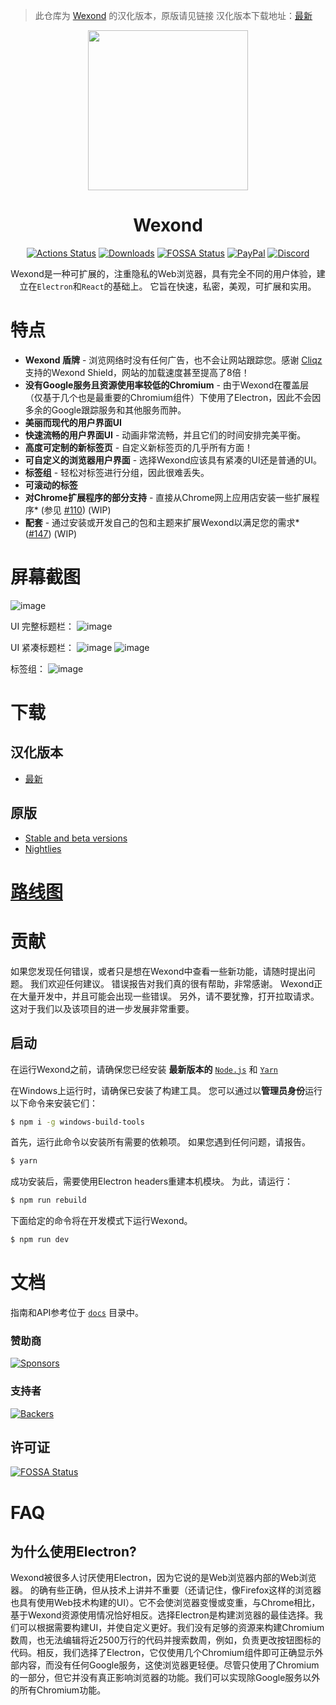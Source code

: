 > 此仓库为 [Wexond](https://github.com/wexond/desktop) 的汉化版本，原版请见链接
> 汉化版本下载地址：[最新](https://github.com/Tim-Paik/desktop/releases)

<p align="center">
  <a href="https://wexond.net"><img src="static/icons/icon.png" width="256"></a>
</p>

<div align="center">
  <h1>Wexond</h1>

[![Actions Status](https://github.com/wexond/desktop/workflows/Build/badge.svg)](https://github.com/wexond/desktop/actions)
[![Downloads](https://img.shields.io/github/downloads/wexond/desktop/total.svg?style=flat-square)](https://github.com/wexond/desktop/releases)
[![FOSSA Status](https://app.fossa.io/api/projects/git%2Bgithub.com%2Fwexond%2Fwexond.svg?type=shield)](https://app.fossa.io/projects/git%2Bgithub.com%2Fwexond%2Fwexond?ref=badge_shield)
[![PayPal](https://img.shields.io/badge/PayPal-Donate-brightgreen?style=flat-square)](https://www.paypal.com/cgi-bin/webscr?cmd=_s-xclick&hosted_button_id=VCPPFUAL4R6M6&source=url)
[![Discord](https://discordapp.com/api/guilds/307605794680209409/widget.png?style=shield)](https://discord.gg/P7Vn4VX)

Wexond是一种可扩展的，注重隐私的Web浏览器，具有完全不同的用户体验，建立在`Electron`和`React`的基础上。 它旨在快速，私密，美观，可扩展和实用。

</div>

# 特点

- **Wexond 盾牌** - 浏览网络时没有任何广告，也不会让网站跟踪您。感谢 [Cliqz](https://github.com/cliqz-oss/adblocker)支持的Wexond Shield，网站的加载速度甚至提高了8倍！
- **没有Google服务且资源使用率较低的Chromium** - 由于Wexond在覆盖层（仅基于几个也是最重要的Chromium组件）下使用了Electron，因此不会因多余的Google跟踪服务和其他服务而肿。
- **美丽而现代的用户界面UI**
- **快速流畅的用户界面UI** - 动画非常流畅，并且它们的时间安排完美平衡。
- **高度可定制的新标签页** - 自定义新标签页的几乎所有方面！
- **可自定义的浏览器用户界面** - 选择Wexond应该具有紧凑的UI还是普通的UI。
- **标签组** - 轻松对标签进行分组，因此很难丢失。
- **可滚动的标签**
- **对Chrome扩展程序的部分支持** - 直接从Chrome网上应用店安装一些扩展程序\* (参见 [#110](https://github.com/wexond/wexond/issues/110)) (WIP)
- **配套** - 通过安装或开发自己的包和主题来扩展Wexond以满足您的需求\* ([#147](https://github.com/wexond/wexond/issues/147)) (WIP)

# 屏幕截图

![image](https://user-images.githubusercontent.com/49786711/90972426-7f57f480-e54b-11ea-9df3-d9bdeeb86e94.png)

UI 完整标题栏：
![image](https://user-images.githubusercontent.com/49786711/90972429-8b43b680-e54b-11ea-8dc3-629c7c556577.png)

UI 紧凑标题栏：
![image](https://user-images.githubusercontent.com/49786711/90972430-8c74e380-e54b-11ea-983b-d3497bbd27d7.png)
![image](https://user-images.githubusercontent.com/49786711/90972480-ef667a80-e54b-11ea-82ec-3be4736e42f5.png)

标签组：
![image](https://user-images.githubusercontent.com/49786711/90972431-8da61080-e54b-11ea-949c-cda1c532648c.png)

# 下载

## 汉化版本
- [最新](https://github.com/Tim-Paik/desktop/releases)

## 原版
- [Stable and beta versions](https://github.com/wexond/desktop/releases)
- [Nightlies](https://github.com/wexond/desktop-nightly/releases)

# [路线图](https://github.com/wexond/wexond/projects)

# 贡献

如果您发现任何错误，或者只是想在Wexond中查看一些新功能，请随时提出问题。 我们欢迎任何建议。 错误报告对我们真的很有帮助，非常感谢。 Wexond正在大量开发中，并且可能会出现一些错误。 另外，请不要犹豫，打开拉取请求。 这对于我们以及该项目的进一步发展非常重要。

## 启动

在运行Wexond之前，请确保您已经安装 **最新版本的** [`Node.js`](https://nodejs.org/en/) 和 [`Yarn`](https://classic.yarnpkg.com/en/docs/install/#windows-stable)

在Windows上运行时，请确保已安装了构建工具。 您可以通过以**管理员身份**运行以下命令来安装它们：

```bash
$ npm i -g windows-build-tools
```

首先，运行此命令以安装所有需要的依赖项。 如果您遇到任何问题，请报告。

```bash
$ yarn
```

成功安装后，需要使用Electron headers重建本机模块。 为此，请运行：

```bash
$ npm run rebuild
```

下面给定的命令将在开发模式下运行Wexond。

```bash
$ npm run dev
```

# 文档

指南和API参考位于 [`docs`](docs) 目录中。

### 赞助商

[![Sponsors](https://opencollective.com/wexond/tiers/sponsor.svg?avatarHeight=48)](https://opencollective.com/wexond)

### 支持者

[![Backers](https://opencollective.com/wexond/tiers/backer.svg?avatarHeight=48)](https://opencollective.com/wexond)

## 许可证

[![FOSSA Status](https://app.fossa.io/api/projects/git%2Bgithub.com%2Fwexond%2Fwexond.svg?type=large)](https://app.fossa.io/projects/git%2Bgithub.com%2Fwexond%2Fwexond?ref=badge_large)

# FAQ

## 为什么使用Electron?

Wexond被很多人讨厌使用Electron，因为它说的是Web浏览器内部的Web浏览器。
的确有些正确，但从技术上讲并不重要（还请记住，像Firefox这样的浏览器也具有使用Web技术构建的UI）。它不会使浏览器变慢或变重，与Chrome相比，基于Wexond资源使用情况恰好相反。选择Electron是构建浏览器的最佳选择。我们可以根据需要构建UI，并使自定义更好。我们没有足够的资源来构建Chromium数周，也无法编辑将近2500万行的代码并搜索数周，例如，负责更改按钮图标的代码。相反，我们选择了Electron，它仅使用几个Chromium组件即可正确显示外部内容，而没有任何Google服务，这使浏览器更轻便。尽管只使用了Chromium的一部分，但它并没有真正影响浏览器的功能。我们可以实现除Google服务以外的所有Chromium功能。